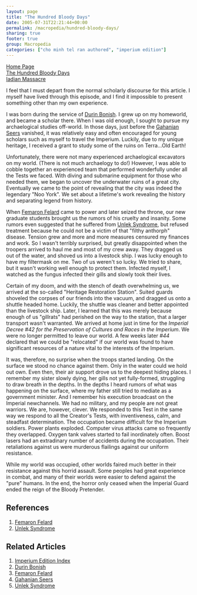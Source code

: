 ```yaml
---
layout: page
title: "The Hundred Bloody Days"
date: 2005-07-31T22:21:44+00:00
permalink: /macropedia/hundred-bloody-days/
sharing: true
footer: true
group: Macropedia
categories: ["cho minh tel ran authored", "imperium edition"]
---
```


<div class='row'>
	<div class='col-md-4'><a href='/macropedia/home-page'>Home Page</a></div>
	<div class='col-md-4'><a href='/macropedia/hundred-bloody-days'>The Hundred Bloody Days</a></div>
	<div class='col-md-4'><a href='/macropedia/iadian-massacre'>Iadian Massacre</a></div>
</div>


I feel that I must depart from the normal scholarly discourse for this article. I myself have lived through this episode, and I find it impossible to present something other than my own experience.

I was born during the service of [Durin Bonish](/macropedia/durin-bonish). I grew up on my homeworld, and became a scholar there. When I was old enough, I sought to pursue my archaelogical studies off-world. In those days, just before the [Gahanian Seers](/macropedia/gahanian-seers) vanished, it was relatively easy and often encouraged for young scholars such as myself to travel the Imperium. Luckily, due to my unique heritage, I received a grant to study some of the ruins on Terra...Old Earth!

Unfortunately, there were not many experienced archaelogical excavators on my world. (There is not much archaelogy to do!) However, I was able to cobble together an experienced team that performed wonderfully under all the Tests we faced. With diving and submarine equipment for those who needed them, we began to uncover the underwater ruins of a great city. Eventually we came to the point of revealing that the city was indeed the legendary "Noo York". We set about a lifetime's work revealing the history and separating legend from history.

When [Femaron Felard](/macropedia/femaron-felard) came to power and later seized the throne, our new graduate students brought us the rumors of his cruelty and insanity. Some rumors even suggested that he suffered from [Unlek Syndrome](/macropedia/unlek-syndrome), but refused treatment because he could not be a victim of that "filthy anthorph" disease. Tension grew and more and more measures censured my finances and work. So I wasn't terribly surprised, but greatly disappointed when the troopers arrived to haul me and most of my crew away. They dragged us out of the water, and shoved us into a livestock ship. I was lucky enough to have my filtermask on me. Two of us weren't so lucky. We tried to share, but it wasn't working well enough to protect them. Infected myself, I watched as the fungus infected their gills and slowly took their lives.

Certain of my doom, and with the stench of death overwhelming us, we arrived at the so-called "Heritage Restoration Station". Suited guards shoveled the corpses of our friends into the vacuum, and dragged us onto a shuttle headed home. Luckily, the shuttle was cleaner and better appointed than the livestock ship. Later, I learned that this was merely because enough of us "gillrats" had perished on the way to the station, that a larger transport wasn't warranted. We arrived at home just in time for the *Imperial Decree #42 for the Preservation of Cultures and Races in the Imperium*. We were no longer permitted to leave our world. A few weeks later *#44* declared that we could be "relocated" if our world was found to have significant resources of a nature vital to the interests of the Imperium.

It was, therefore, no surprise when the troops started landing. On the surface we stood no chance against them. Only in the water could we hold out own. Even then, their air support drove us to the deepest hiding places. I remember my sister slowly dying, her gills not yet fully-formed, struggling to draw breath in the depths. In the depths I heard rumors of what was happening on the surface, where my father still tried to mediate as a government minister. And I remember his execution broadcast on the Imperial newchannels. We had no military, and my people are not great warriors. We are, however, clever. We responded to this Test in the same way we respond to all the Creator's Tests, with inventiveness, calm, and steadfast determination. The occupation became difficult for the Imperium soldiers. Power plants exploded. Computer virus attacks came so frequently they overlapped. Oxygen tank valves started to fail inordinately often. Boost lasers had an extradinary number of accidents during the occupation. Their retaliations against us were murderous flailings against our uniform resistance.

While my world was occupied, other worlds faired much better in their resistance against this horrid assault. Some peoples had great experience in combat, and many of their worlds were easier to defend against the "pure" humans. In the end, the horror only ceased when the Imperial Guard ended the reign of the Bloody Pretender.

## References
1. [Femaron Felard](/macropedia/femaron-felard)
1. [Unlek Syndrome](/macropedia/unlek-syndrome)
 
## Related Articles

1. [Imperium Edition Index](/macropedia/imperium-edition-index)
2. [Durin Bonish](/macropedia/durin-bonish)
3. [Femaron Felard](/macropedia/femaron-felard)
4. [Gahanian Seers](/macropedia/gahanian-seers)
5. [Unlek Syndrome](/macropedia/unlek-syndrome)


 
